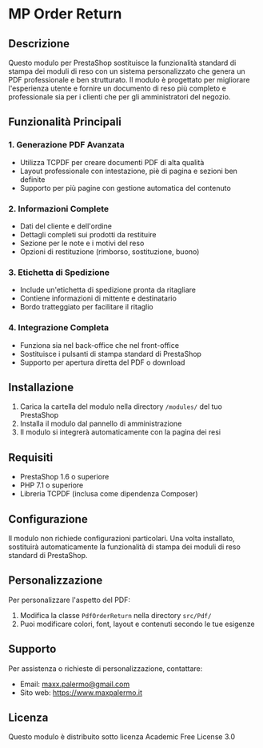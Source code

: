 # MP Order Return

## Descrizione
Questo modulo per PrestaShop sostituisce la funzionalità standard di stampa dei moduli di reso con un sistema personalizzato che genera un PDF professionale e ben strutturato. Il modulo è progettato per migliorare l'esperienza utente e fornire un documento di reso più completo e professionale sia per i clienti che per gli amministratori del negozio.

## Funzionalità Principali

### 1. Generazione PDF Avanzata
- Utilizza TCPDF per creare documenti PDF di alta qualità
- Layout professionale con intestazione, piè di pagina e sezioni ben definite
- Supporto per più pagine con gestione automatica del contenuto

### 2. Informazioni Complete
- Dati del cliente e dell'ordine
- Dettagli completi sui prodotti da restituire
- Sezione per le note e i motivi del reso
- Opzioni di restituzione (rimborso, sostituzione, buono)

### 3. Etichetta di Spedizione
- Include un'etichetta di spedizione pronta da ritagliare
- Contiene informazioni di mittente e destinatario
- Bordo tratteggiato per facilitare il ritaglio

### 4. Integrazione Completa
- Funziona sia nel back-office che nel front-office
- Sostituisce i pulsanti di stampa standard di PrestaShop
- Supporto per apertura diretta del PDF o download

## Installazione

1. Carica la cartella del modulo nella directory `/modules/` del tuo PrestaShop
2. Installa il modulo dal pannello di amministrazione
3. Il modulo si integrerà automaticamente con la pagina dei resi

## Requisiti

- PrestaShop 1.6 o superiore
- PHP 7.1 o superiore
- Libreria TCPDF (inclusa come dipendenza Composer)

## Configurazione

Il modulo non richiede configurazioni particolari. Una volta installato, sostituirà automaticamente la funzionalità di stampa dei moduli di reso standard di PrestaShop.

## Personalizzazione

Per personalizzare l'aspetto del PDF:

1. Modifica la classe `PdfOrderReturn` nella directory `src/Pdf/`
2. Puoi modificare colori, font, layout e contenuti secondo le tue esigenze

## Supporto

Per assistenza o richieste di personalizzazione, contattare:
- Email: maxx.palermo@gmail.com
- Sito web: https://www.maxpalermo.it

## Licenza

Questo modulo è distribuito sotto licenza Academic Free License 3.0
